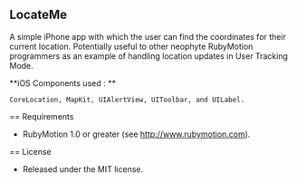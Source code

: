 LocateMe
--------

A simple iPhone app with which the user can find the coordinates for their current location. Potentially useful to other neophyte RubyMotion programmers as an example of handling location updates in User Tracking Mode.

**iOS Components used  : **

	CoreLocation, MapKit, UIAlertView, UIToolbar, and UILabel.

== Requirements

* RubyMotion 1.0 or greater (see http://www.rubymotion.com).

== License

* Released under the MIT license.
